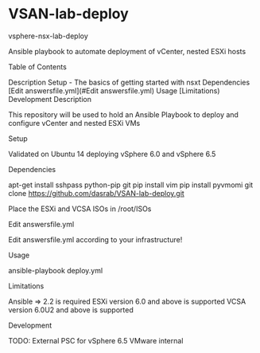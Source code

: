 # VSAN-lab-deploy
vsphere-nsx-lab-deploy

Ansible playbook to automate deployment of vCenter, nested ESXi hosts

Table of Contents

Description
Setup - The basics of getting started with nsxt
Dependencies
[Edit answersfile.yml](#Edit answersfile.yml)
Usage
[Limitations)
Development
Description

This repository will be used to hold an Ansible Playbook to deploy and configure vCenter and nested ESXi VMs

Setup

Validated on Ubuntu 14 deploying vSphere 6.0 and vSphere 6.5

Dependencies

apt-get install sshpass python-pip git 
pip install vim 
pip install pyvmomi 
git clone  https://github.com/dasrab/VSAN-lab-deploy.git

Place the ESXi and VCSA ISOs in /root/ISOs 

Edit answersfile.yml

Edit answersfile.yml according to your infrastructure!

Usage

ansible-playbook deploy.yml

Limitations

Ansible => 2.2 is required 
ESXi version 6.0 and above is supported 
VCSA version 6.0U2 and above is supported 

Development

TODO: External PSC for vSphere 6.5 VMware internal
